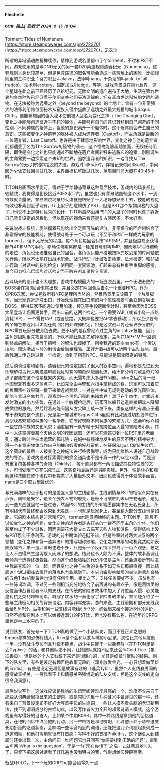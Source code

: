 ﻿
*****

####  Flechette  
##### 69#         楼主| 发表于 2024-6-13 18:04

Torment: Tides of Numenera
[https://store.steampowered.com/app/272270](https://store.steampowered.com/app/272270)，无汉化

所谓的异域镇魂曲精神续作，精神到游戏名里都带了个torment，不过和PST不同，游戏使用的是与DND无关的另一套D20桌游规则遗器纪元（Numenera）。这套规则本身比较简单，但是另辟蹊径的取名可能会造成一些理解上的困难，比如规则里的三种职业：菜刀职业叫claive，法师叫nano，干杂活的叫jack（of all trades），法术叫esotery，固定加成叫edge，等等。游戏背景设在第九世界，这个星球在此之前已经经历了八轮纪元，无数文明的遗产遍布于大地，生活在第九世界的各类种族已经习惯于使用这些他们无法理解的，拥有高度发达科技的文明的遗物。在这块被称为远境之外（beyond the beyond）的土地上，曾有一位非常强大的法师利用跨位面秘术从蛮族入侵中拯救了远境之外最大规模的城市Sagus Cliffs，他能够施展的强大秘术使他被人冠名为变化之神（The Changing God）。变化之神能够创造出近乎不朽的躯体，并能够将自己的意识转移到自己创造的不同性别、不同种族的躯体上，当他的意识离开一个躯体时，这个躯体则会产生自己的意识，这些被变化之神遗弃的躯体被人成为遗弃者（Castoff），而主角就是最新的一位遗弃者，Last Castoff。也许是由于肆意地影响世界，变化之神与他的遗弃者们都遭受了名为The Sorrow的怪物的袭击，这个怪物能够超越位面，无视任何阻隔，即使是变化之神也只能通过不断地在遗弃者间转移来逃脱它的追猎。刚刚诞生的主角需要一边探索这个未知的世界，追求遗弃者的知识，一边寻找从The Sorrow的无尽狩猎中摆脱的方法。游戏时间55小时，存档记录时间38小时，中间因为少做支线回档过几次，主界面挂机吃饭过几次，单周目时间大概在40-45小时。

T:TON的画面水平尚可，得益于手绘静态背景这种落后技术，游戏内的场景都比较精致，我觉得是比较接近POE2水平的，虽然也只有背景贴图有这个水平，一到特效就会露怯，某些燃烧场景的火焰就是粘贴了一大坨静态贴图上去，技能的视觉特效也朴素到近乎没有。UI上似乎刻意模仿了PST，但是PST那个拟物风格的大盘子UI也说不上是特别优秀的设计，T:TON虽然沿用PST的大盘子的同时也做了靠近自己背景设定的风格化，但以现在的视角来看还是复古感居多，不太好看。

先说说战斗系统，我估摸着只能给出个乏善可陈的评价。非常保守的回合制结合了非常保守的技能机制，使得战斗处于一个可以玩（不至于和PST一样成为玩家的torment），但不太好玩的程度。每个角色每回合只有1AP1MP，并且极度缺乏获得额外AP和MP的手段，移动任何距离都是一锤定音地消耗1MP，因而难以进行细致的走位；角色也无法推迟自己的回合，各角色只能严格地按照先攻划定的时间轴依次行动，所以不太能打出战术配合。战斗行动（比如攻击检定，法术检定）和非战斗行动（对话中的技能检定）使用同一套资源池，打起来总有种束手束脚的感觉，总会因为担心后续的对话检定而不敢在战斗里投入资源。

战斗场景的设计也不太理想。游戏中规模最大的一场逃脱战里，一个无法击败的BOSS会在第3回合末尾出现，并且必定在两回合后击杀一个重要NPC。作为CPRG玩家，尝试拯救所有NPC是理所当然的，然而场景里又设置了一个触发脚本，当玩家靠近逃脱出口，开始处理挡在出口前的两个属性检定时会立刻召唤出BOSS，使得玩家不能通过使用加速、传送等手段跑赢倒计时，甚至会因为BOSS太早登场让场面更棘手。而出口前的这两个检定，一个需要2AP（或者小绕一点路消耗1AP），一个需要1AP（或者绕路，大概率也要把AP拿去移动），所以至少要有两个角色靠近出口才能在两回合内处理掉检定，但是这次战斗内还有许多分散的NPC需要玩家分散角色去救。更不巧的是我曾经点过主角的initiative技能，因此主角是团队里先攻最高的，所以不能让队友先解掉检定，主角花1AP+1MP一路跑到终点的解法，相当于把唯一的解法也废掉了。所幸我选的职业nano有一个传送技能，而这场战斗前的剧情会给海量经验，正好升到4级可以选两个主动技能，最后我通过传送跳过第一个检定，救到了所有NPC，只能说是职业限定的特解。

然后谈谈设定和剧情。遗器纪元的设定提供了很大的叙事空间，遍地都是先进到无法理解的古代文明遗迹和能扰乱时空的超自然能量乱流，绝大部分科幻或是奇幻的点子都能在这个设定框架内实现，而无需考虑太多细节问题。intro之后的第一张地图里就有很多这类点子，比如完全由手臂和六指手掌组成的树，玩家可以顶着它的负面精神效果薅一根下来做近战武器；一对在空中做无规则运动的发光圆锥体，却能与意识产生共鸣，观察到一个黑色月亮的未知世界；漂浮在半空中，对靠近者发射激光的小方尖碑，在通过一个敏捷检定后，玩家可以躲开这道直接把敌人降解成微粒的激光，然后趁着充能间隔从方尖碑上敲一块下来。类似这样的有趣点子遍布于游戏的整个流程，光是第一座城市Sagus Cliffs里就有比如通过切割肢体进行类似块茎繁殖的种族的一名学者，它爱好观察不同种族的繁殖方式，还会和你介绍一些它的种族的文化风貌；酒馆里有一队专精于对抗跨位面入侵的冒险者小队，其中一人还掌握着某个灭绝文明的模因武器；还可以在酒馆见到一位PST里的老面孔；通过跨时空技术运营的孤儿院；在城中有规律地发生的原因不明的精神夺舍；将一个有意识物体当作自己的神和奴隶的好战蛮族，在征服Sagus Cliffs失败后，这个蛮族的最后一人被变化之神施法进行终极侮辱，成为只能给路人讲述自己战败史的导游。游戏内通过探索得到的换金道具也不是千篇一律的xx锭xx盘，而是没有重复的各种各样的奇物（Oddity），每个道具都有一两段描述其独特性质的文本，可惜受限于CRPG的形式，这些奇物最后还是只能卖钱。另外，像是读心和观察这种技能在整个流程中都提供了大量额外文本，因而也使得对于体验故事而言，nano是三个职业里最优的。

与充满趣味的点子相对的是差强人意的主线剧情。主线剧情与PST的相似点实在有点多，同样是失忆，是某个强大人物的躯壳，是被不可战胜的未知生物追杀，是见到一些东西就回忆一些过去。然而PST的主线的所有笔墨都集中在无名氏身上，所有明线伏笔最终都会收束到无名氏——也就是玩家身上，甚至绝大部分支线也是如此，它的剧本结构是非常精巧的，torment是贯彻始终的主题。T:TON里，暂且不讨论变化之神的问题，变化之神的遗弃者是实打实的一群不同于主角的个体，他们甚至构成了不少派系，因而需要花大量文本去描写这些人物和派系，使得结构上没有PST那么干净利落。游戏的前中期体验还挺不错，但是终章时对两大派系的两个领袖（变化之神和第一遗弃者）的描写堪称败笔，变化之神搞事的动机竟然就如表面般庸俗，第一遗弃者的也差不多，只是有一个反转情节拉高了一点点观感，总之让人不由得产生这两拨人闹麻了的想法。结局也令人颇为不满，整体的故事基调让我倾向于选择终极牺牲，然而这个终极牺牲的代价不仅是主角，还会连着所有队友中我最喜欢的一位一起，而且变化之神与主角的关系不如无名氏那般直接，因此结局这个通过牺牲去赎罪的落点也有些飘渺了。本以为会影响结局的类似道德九宫格的五色Tide机制最后也没有任何作用。相比之下，支线任务要好不少，虽然也有一些陈词滥调，不过另一些则相当充分地结合了前面说的有趣点子，像是酒馆里的反位面作战冒险者小队的支线，在传统的冒险者故事中加入了跨位面入侵、心灵能量对抗之类的趣味元素，既写了欢乐的一面也写了冒险者的辛酸，甚至还介绍了一些与主线密切相关的背景设定，内容非常充实。总的来说，主线前期和部分支线我会给8.5-9分，后期和另一些支线只能给6.5-7分，综合起来给个接近8分的评价，自然不能和在剧本上可以给接近满分的PST比，但也没有那么差，在近年的CRPG里也是中上水平的了。

说到队友，首先夸一下T:TON真的做了一个小孩队友，而且不是正义之怒的Ember那样的恐怖射线人，Rhin是个会和队友斗嘴的小屁孩，属性比其他队友低一半，没有战斗专长而且升级不能点，战斗中只能干一些撕卷轴（在T:TON里是丢Cypher）的活，和其他队友不同，让她退队就招不回来还会掉Gold Tide（象征善良），但是她的个人支线做下来还是很暖心的，尤其是终章时反映的结果。剩下的队友里，有些是设定有趣但是故事无趣的（浑身散发金光，一心只想着做英雄的Erritis），有些是设定无趣但是故事有趣的（逃兵Tybir，虽然个人支线和男同的感情故事相关，一般我看不上和情感关系强绑定的队友支线，但是这个支线的走向很令我满意）。

最后说说写作。这游戏应该是我啃的生肉里阅读难度最高的一个，难度不仅来自于那些从词典缝里抠出来的生僻词，或是常见词里十几种含义中最鲜见的那一种，还有来自于背景设定却不好好大写首字母的生造词，一些让人摸不着头脑的老词新用法，找不到谓语成分的古怪句式，以及写作者火力全开的超级谜语人模式。这个游戏里有写得好的谜语人，比如某个中期BOSS，其中一种路线是拿到他的回忆道具，在他的回忆中改变他的行动，另一种路线是和他嘴炮，此时他正处于精神遭受长期折磨的呓语状态，会喃喃一些读音相近的词语，还能把这几个词圆起来列成一道道暗喻，和他打嘴炮就很有打击感；写得不好的首推Philethis，这个谜语人到结局时还会出现一次，主角问它一堆问题它也只回答“你需要找到正确的问题”，直到主角问“What is the question”，于是一句“现在你懂了”之后，它就满意地消失了，只留下把这段对话看了好几遍也没看明白的我，气得想给它砰砰两拳。

备战环DLC，下一个玩的CRPG可能会隔得久一点

